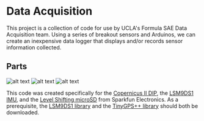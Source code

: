 # Data Acquisition
This project is a collection of code for use by UCLA's Formula SAE Data Acquisition team.
Using a series of breakout sensors and Arduinos, we can create an inexpensive data logger that displays and/or records sensor information collected.

## Parts
![alt text](https://cdn.sparkfun.com//assets/parts/8/2/5/6/11858-01.jpg "Copernicus II DIP")
![alt text](https://cdn.sparkfun.com//assets/parts/1/0/5/3/3/13284-02.jpg "LSM9DS1 Breakout")
![alt text](https://cdn.sparkfun.com//assets/parts/1/1/2/6/7/13743-01.jpg "microSD Breakout")

This code was created specifically for the [Copernicus II DIP](https://www.sparkfun.com/products/11858 "Copernicus II Breakout"),  the [LSM9DS1 IMU](https://www.sparkfun.com/products/13284 "LMS9DS1 Breakout"), and the [Level Shifting microSD](https://www.sparkfun.com/products/13743 "Level Shifter microSD Breakout") from Sparkfun Electronics. As a prerequisite, the [LSM9DS1 library](https://github.com/kms-uzuki/Data-Acquisition/tree/master/Libraries/SparkFun_LSM9DS1_Arduino_Library-master) and the [TinyGPS++ library](https://github.com/kms-uzuki/Data-Acquisition/tree/master/Libraries/TinyGPSPlus-master) should both be downloaded.
